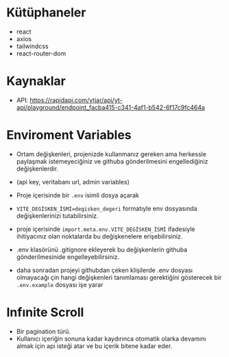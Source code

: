 # Kütüphaneler

- react
- axios
- tailwindcss
- react-router-dom

# Kaynaklar

- API: https://rapidapi.com/ytjar/api/yt-api/playground/endpoint_facba415-c341-4af1-b542-6f17c9fc464a

# Enviroment Variables

- Ortam değişkenleri, projenizde kullanmanız gereken ama herkessle paylaşmak istemeyeciğiniz ve githuba gönderilmesini engellediğiniz değişkenlerdir.
- (api key, veritabanı url, admin variables)

- Proje içerisinde bir `.env` isimli dosya açarak
- `VITE_DEGİSKEN_İSMİ=degisken_degeri` formatıyle env dosyasında değişkenlerinizi tutabilirsiniz.
- proje içerisinde `import.meta.env.VITE_DEGİSKEN_İSMİ` ifadesiyle ihitiyacınız olan noktalarda bu değişkenelere erişebilirsiniz.
- .env klasörünü .gitignore ekleyerek bu değişkenlerin githuba gönderilmesinide engelleyebilirsiniz.
- daha sonradan projeyi githubdan çeken klişilerde .env dosyası olmayacağı çin hangi değişkenleri tanımlaması gerektiğini gösterecek bir `.env.example` dosyası işe yarar

# Infınite Scroll

- Bir pagination türü.
- Kullanıcı içeriğin sonuna kadar kaydırınca otomatik olarka devamını almak için api isteği atar ve bu içerik bitene kadar eder.
